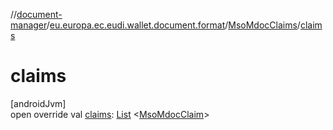 //[document-manager](../../../index.md)/[eu.europa.ec.eudi.wallet.document.format](../index.md)/[MsoMdocClaims](index.md)/[claims](claims.md)

# claims

[androidJvm]\
open override
val [claims](claims.md): [List](https://kotlinlang.org/api/latest/jvm/stdlib/kotlin.collections/-list/index.html)
&lt;[MsoMdocClaim](../-mso-mdoc-claim/index.md)&gt;
